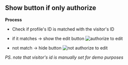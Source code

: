 ## Show button if only authorize 

**Process**
* Check if profile's ID is matched with the visitor's ID 
* if it matches -> show the edit button
![authorize to edit]()

* not match -> hide button
![not authorize to edit]()

*PS. note that visitor's id is manually set for demo purposes*
